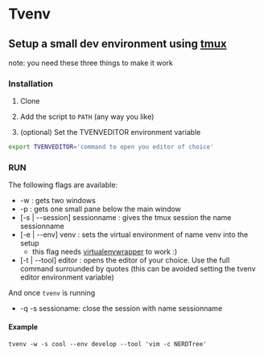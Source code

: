 # Tvenv
## Setup a small dev environment using [tmux](https://github.com/tmux/tmux/wiki)

note: you need these three things to make it work

### Installation

1. Clone

1. Add the script to `PATH` (any way you like)

1. (optional) Set the TVENVEDITOR environment variable 
```bash
export TVENVEDITOR='command to open you editor of choice'
```

### RUN

The following flags are available:

* -w : gets two windows 
* -p : gets one small pane below the main window
* [-s | --session] sessionname : gives the tmux session the name sessionname
* [-e | --env] venv : sets the virtual environment of name venv into the setup
    * this flag needs [virtualenvwrapper](https://virtualenvwrapper.readthedocs.io/) to work :)
* [-t | --tool] editor : opens the editor of your choice. Use the full command surrounded by quotes (this can be avoided setting the tvenv editor environment variable)

And once `tvenv` is running
* -q -s sessioname: close the session with name sessionname

#### Example

`tvenv -w -s cool --env develop --tool 'vim -c NERDTree'`
